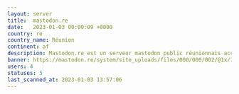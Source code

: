 ```yaml
---
layout: server
title:  mastodon.re
date:   2023-01-03 00:00:09 +0000
country: re
country_name: Réunion
continent: af
description: Mastodon.re est un serveur mastodon public réunionnais accessible à toutes et à tous.
banner: https://mastodon.re/system/site_uploads/files/000/000/002/@1x/74a950175aeaef43.png
users: 4
statuses: 5
last_scanned_at: 2023-01-03 13:57:06
---
```

